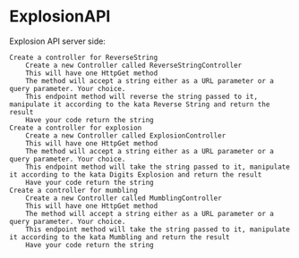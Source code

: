 # ExplosionAPI

Explosion API server side:

    Create a controller for ReverseString
        Create a new Controller called ReverseStringController
        This will have one HttpGet method
        The method will accept a string either as a URL parameter or a query parameter. Your choice.
        This endpoint method will reverse the string passed to it, manipulate it according to the kata Reverse String and return the result
        Have your code return the string
    Create a controller for explosion
        Create a new Controller called ExplosionController
        This will have one HttpGet method
        The method will accept a string either as a URL parameter or a query parameter. Your choice.
        This endpoint method will take the string passed to it, manipulate it according to the kata Digits Explosion and return the result
        Have your code return the string
    Create a controller for mumbling
        Create a new Controller called MumblingController
        This will have one HttpGet method
        The method will accept a string either as a URL parameter or a query parameter. Your choice.
        This endpoint method will take the string passed to it, manipulate it according to the kata Mumbling and return the result
        Have your code return the string
